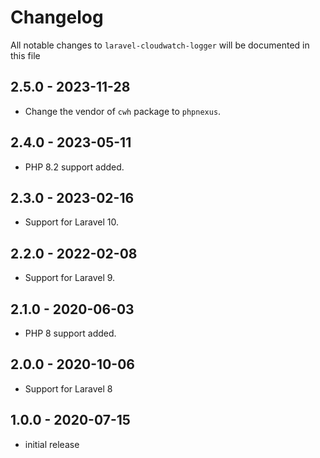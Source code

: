 # Changelog

All notable changes to `laravel-cloudwatch-logger` will be documented in this file

## 2.5.0 - 2023-11-28
- Change the vendor of `cwh` package to `phpnexus`.

## 2.4.0 - 2023-05-11

- PHP 8.2 support added.

## 2.3.0 - 2023-02-16

- Support for Laravel 10.

## 2.2.0 - 2022-02-08

- Support for Laravel 9.

## 2.1.0 - 2020-06-03

- PHP 8 support added.

## 2.0.0 - 2020-10-06

- Support for Laravel 8

## 1.0.0 - 2020-07-15

- initial release
